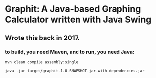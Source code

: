 # Graphit: A Java-based Graphing Calculator written with Java Swing

## Wrote this back in 2017.

### to build, you need Maven, and to run, you need Java:

`mvn clean compile assembly:single`

`java -jar target/graphit-1.0-SNAPSHOT-jar-with-dependencies.jar`